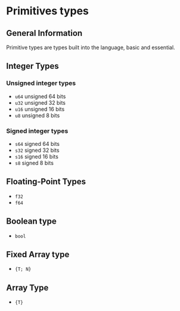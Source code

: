 # Primitives types

## General Information

Primitive types are types built into the language, basic and essential.

## Integer Types

### Unsigned integer types

- ``u64`` unsigned 64 bits
- ``u32`` unsigned 32 bits
- ``u16`` unsigned 16 bits
- ``u8`` unsigned 8 bits

### Signed integer types

- ``s64`` signed 64 bits
- ``s32`` signed 32 bits
- ``s16`` signed 16 bits
- ``s8`` signed 8 bits

## Floating-Point Types

- ``f32``
- ``f64``

## Boolean type

- ``bool``

## Fixed Array type

- ``{T; N}``

## Array Type

- ``{T}``